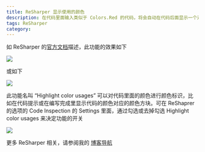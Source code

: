 ```yaml
---
title: ReSharper 显示使用的颜色
description: 在代码里面输入类似于 Colors.Red 的代码，将会自动在代码后面显示一个对应颜色的小方块。本文将告诉大家这个功能的开关在哪里
tags: ReSharper
category: 
---
```


<!-- CreateTime:2024/05/08 07:29:54 -->

<!-- 发布 -->
<!-- 博客 -->

如 ReSharper 的[官方文档](https://www.jetbrains.com.cn/en-us/help/resharper/Coding_Assistance__Color_Assistance.html)描述，此功能的效果如下

<!-- ![](image/ReSharper 显示使用的颜色/ReSharper 显示使用的颜色0.png) -->
![](https://img2024.cnblogs.com/blog/1080237/202508/1080237-20250810094823889-1322810402.png)

或如下

<!-- ![](image/ReSharper 显示使用的颜色/ReSharper 显示使用的颜色1.png) -->
![](https://img2024.cnblogs.com/blog/1080237/202508/1080237-20250810094824187-494215247.png)

此功能名叫 “Highlight color usages” 可以对代码里面的颜色进行颜色标识，比如在代码提示或在编写完成里显示代码的颜色对应的颜色方块。可在 ReShaprer 的选项的 Code Inspection 的 Settings 里面，通过勾选或去掉勾选 Highlight color usages 来决定功能的开关

<!-- ![](image/ReSharper 显示使用的颜色/ReSharper 显示使用的颜色2.png) -->
![](https://img2024.cnblogs.com/blog/1080237/202508/1080237-20250810094824568-892049088.png)


更多 ReSharper 相关，请参阅我的 [博客导航](https://blog.lindexi.com/post/%E5%8D%9A%E5%AE%A2%E5%AF%BC%E8%88%AA.html )
